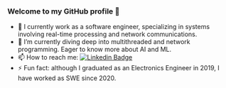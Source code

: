 ### Welcome to my GitHub profile 👋

- 🔭 I currently work as a software engineer, specializing in systems involving real-time processing and network communications.
- 🌱 I’m currently diving deep into multithreaded and network programming. Eager to know more about AI and ML.
- 📫 How to reach me: [![Linkedin Badge](https://img.shields.io/badge/-Jon-blue?style=flat&logo=Linkedin&logoColor=white)](https://www.linkedin.com/in/jon-martinez-94a0181b0/)
- ⚡ Fun fact: although I graduated as an Electronics Engineer in 2019, I have worked as SWE since 2020.
